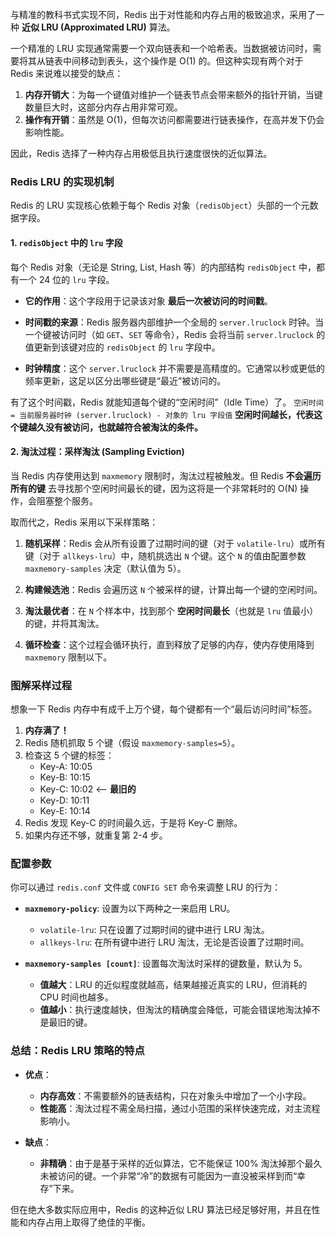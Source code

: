 
与精准的教科书式实现不同，Redis 出于对性能和内存占用的极致追求，采用了一种 **近似 LRU (Approximated LRU)** 算法。

一个精准的 LRU 实现通常需要一个双向链表和一个哈希表。当数据被访问时，需要将其从链表中间移动到表头，这个操作是 O(1) 的。但这种实现有两个对于 Redis 来说难以接受的缺点：
1.  **内存开销大**：为每一个键值对维护一个链表节点会带来额外的指针开销，当键数量巨大时，这部分内存占用非常可观。
2.  **操作有开销**：虽然是 O(1)，但每次访问都需要进行链表操作，在高并发下仍会影响性能。

因此，Redis 选择了一种内存占用极低且执行速度很快的近似算法。

### Redis LRU 的实现机制

Redis 的 LRU 实现核心依赖于每个 Redis 对象（`redisObject`）头部的一个元数据字段。

#### 1. `redisObject` 中的 `lru` 字段

每个 Redis 对象（无论是 String, List, Hash 等）的内部结构 `redisObject` 中，都有一个 24 位的 `lru` 字段。

*   **它的作用**：这个字段用于记录该对象 **最后一次被访问的时间戳**。

*   **时间戳的来源**：Redis 服务器内部维护一个全局的 `server.lruclock` 时钟。当一个键被访问时（如 `GET`、`SET` 等命令），Redis 会将当前 `server.lruclock` 的值更新到该键对应的 `redisObject` 的 `lru` 字段中。

*   **时钟精度**：这个 `server.lruclock` 并不需要是高精度的。它通常以秒或更低的频率更新，这足以区分出哪些键是“最近”被访问的。

有了这个时间戳，Redis 就能知道每个键的“空闲时间”（Idle Time）了。
`空闲时间 = 当前服务器时钟 (server.lruclock) - 对象的 lru 字段值`
**空闲时间越长，代表这个键越久没有被访问，也就越符合被淘汰的条件。**

#### 2. 淘汰过程：采样淘汰 (Sampling Eviction)

当 Redis 内存使用达到 `maxmemory` 限制时，淘汰过程被触发。但 Redis **不会遍历所有的键** 去寻找那个空闲时间最长的键，因为这将是一个非常耗时的 O(N) 操作，会阻塞整个服务。

取而代之，Redis 采用以下采样策略：

1.  **随机采样**：Redis 会从所有设置了过期时间的键（对于 `volatile-lru`）或所有键（对于 `allkeys-lru`）中，随机挑选出 `N` 个键。这个 `N` 的值由配置参数 `maxmemory-samples` 决定（默认值为 5）。

2.  **构建候选池**：Redis 会遍历这 `N` 个被采样的键，计算出每一个键的空闲时间。

3.  **淘汰最优者**：在 `N` 个样本中，找到那个 **空闲时间最长**（也就是 `lru` 值最小）的键，并将其淘汰。

4.  **循环检查**：这个过程会循环执行，直到释放了足够的内存，使内存使用降到 `maxmemory` 限制以下。

### 图解采样过程

想象一下 Redis 内存中有成千上万个键，每个键都有一个“最后访问时间”标签。

1.  **内存满了！**
2.  Redis 随机抓取 5 个键（假设 `maxmemory-samples=5`）。
3.  检查这 5 个键的标签：
    *   Key-A: 10:05
    *   Key-B: 10:15
    *   Key-C: 10:02  <-- **最旧的**
    *   Key-D: 10:11
    *   Key-E: 10:14
4.  Redis 发现 Key-C 的时间最久远，于是将 Key-C 删除。
5.  如果内存还不够，就重复第 2-4 步。

### 配置参数

你可以通过 `redis.conf` 文件或 `CONFIG SET` 命令来调整 LRU 的行为：

*   **`maxmemory-policy`**: 设置为以下两种之一来启用 LRU。
    *   `volatile-lru`: 只在设置了过期时间的键中进行 LRU 淘汰。
    *   `allkeys-lru`: 在所有键中进行 LRU 淘汰，无论是否设置了过期时间。

*   **`maxmemory-samples [count]`**: 设置每次淘汰时采样的键数量，默认为 5。
    *   **值越大**：LRU 的近似程度就越高，结果越接近真实的 LRU，但消耗的 CPU 时间也越多。
    *   **值越小**：执行速度越快，但淘汰的精确度会降低，可能会错误地淘汰掉不是最旧的键。

### 总结：Redis LRU 策略的特点

*   **优点**：
    *   **内存高效**：不需要额外的链表结构，只在对象头中增加了一个小字段。
    *   **性能高**：淘汰过程不需全局扫描，通过小范围的采样快速完成，对主流程影响小。

*   **缺点**：
    *   **非精确**：由于是基于采样的近似算法，它不能保证 100% 淘汰掉那个最久未被访问的键。一个非常“冷”的数据有可能因为一直没被采样到而“幸存”下来。

但在绝大多数实际应用中，Redis 的这种近似 LRU 算法已经足够好用，并且在性能和内存占用上取得了绝佳的平衡。